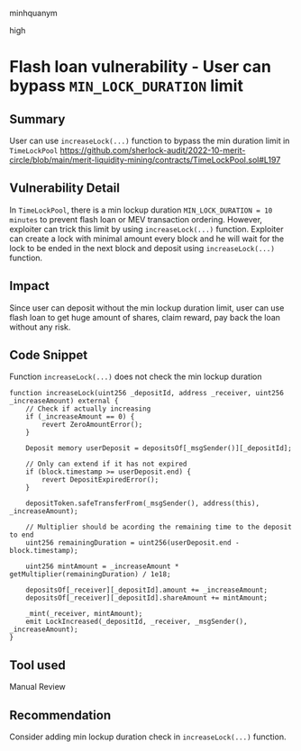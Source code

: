 minhquanym

high

# Flash loan vulnerability - User can bypass `MIN_LOCK_DURATION` limit

## Summary
User can use `increaseLock(...)` function to bypass the min duration limit in `TimeLockPool`
https://github.com/sherlock-audit/2022-10-merit-circle/blob/main/merit-liquidity-mining/contracts/TimeLockPool.sol#L197

## Vulnerability Detail
In `TimeLockPool`, there is a min lockup duration `MIN_LOCK_DURATION = 10 minutes` to prevent flash loan or MEV transaction ordering. However, exploiter can trick this limit by using `increaseLock(...)` function. Exploiter can create a lock with minimal amount every block and he will wait for the lock to be ended in the next block and deposit using `increaseLock(...)` function.

## Impact
Since user can deposit without the min lockup duration limit, user can use flash loan to get huge amount of shares, claim reward, pay back the loan without any risk.

## Code Snippet
Function `increaseLock(...)` does not check the min lockup duration
```solidity
function increaseLock(uint256 _depositId, address _receiver, uint256 _increaseAmount) external {
    // Check if actually increasing
    if (_increaseAmount == 0) {
        revert ZeroAmountError();
    }

    Deposit memory userDeposit = depositsOf[_msgSender()][_depositId];

    // Only can extend if it has not expired
    if (block.timestamp >= userDeposit.end) {
        revert DepositExpiredError();
    }

    depositToken.safeTransferFrom(_msgSender(), address(this), _increaseAmount);

    // Multiplier should be acording the remaining time to the deposit to end
    uint256 remainingDuration = uint256(userDeposit.end - block.timestamp);

    uint256 mintAmount = _increaseAmount * getMultiplier(remainingDuration) / 1e18;

    depositsOf[_receiver][_depositId].amount += _increaseAmount;
    depositsOf[_receiver][_depositId].shareAmount += mintAmount;

    _mint(_receiver, mintAmount);
    emit LockIncreased(_depositId, _receiver, _msgSender(), _increaseAmount);
}
```

## Tool used

Manual Review

## Recommendation

Consider adding min lockup duration check in `increaseLock(...)` function.
